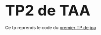 # <font size="12"> TP2 de TAA </font>

Ce tp reprends le code du <a href="https://github.com/bibi14010/tpjpa2021">premier TP de jpa </a>

